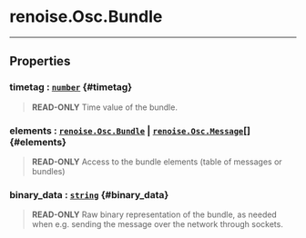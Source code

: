 # renoise.Osc.Bundle  

<!-- toc -->
  

---  
## Properties
### timetag : [`number`](../../API/builtins/number.md) {#timetag}
> **READ-ONLY** Time value of the bundle.

### elements : [`renoise.Osc.Bundle`](../../API/renoise/renoise.Osc.Bundle.md) | [`renoise.Osc.Message`](../../API/renoise/renoise.Osc.Message.md)[] {#elements}
> **READ-ONLY** Access to the bundle elements (table of messages or bundles)

### binary_data : [`string`](../../API/builtins/string.md) {#binary_data}
>  **READ-ONLY** Raw binary representation of the bundle, as needed when e.g.
> sending the message over the network through sockets.

  


